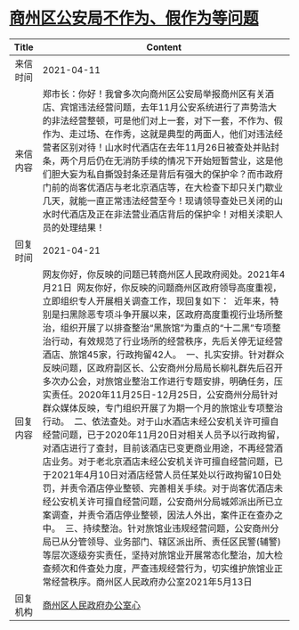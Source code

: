 # <a href="http://www.shangluo.gov.cn/zmhd/ldxxxx.jsp?urltype=leadermail.LeaderMailContentUrl&wbtreeid=1112&leadermailid=7141">商州区公安局不作为、假作为等问题</a>
| Title |                                                                                                                                                                                                                                                                                                                                            Content                                                                                                                                                                                                                                                                                                                                             |
|:-----:|------------------------------------------------------------------------------------------------------------------------------------------------------------------------------------------------------------------------------------------------------------------------------------------------------------------------------------------------------------------------------------------------------------------------------------------------------------------------------------------------------------------------------------------------------------------------------------------------------------------------------------------------------------------------------------------------|
| 来信时间  | 2021-04-11                                                                                                                                                                                                                                                                                                                                                                                                                                                                                                                                                                                                                                                                                     |
| 来信内容  | 郑市长：你好！我曾多次向商州区公安局举报商州区有关酒店、宾馆违法经营问题，去年11月公安系统进行了声势浩大的非法经营整顿，可是他们对上一套，对下一套，不作为、假作为、走过场、在作秀，这就是典型的两面人，他们对违法经营者区别对待！山水时代酒店在去年11月26日被查处并贴封条，两个月后仍在无消防手续的情况下开始短暂营业，这是他们胆大妄为私自撕毁封条还是背后有强大的保护伞？而市政府门前的尚客优酒店与老北京酒店等，在大检查下却只关门歇业几天，就能一直正常违法经营至今！现请领导查处已关闭的山水时代酒店及正在非法营业酒店背后的保护伞！对相关渎职人员的处理结果！                                                                                                                                                                                                                                                                                                                                                                                                          |
| 回复时间  | 2021-04-21                                                                                                                                                                                                                                                                                                                                                                                                                                                                                                                                                                                                                                                                                     |
| 回复内容  | 网友你好，你反映的问题已转商州区人民政府阅处。2021年4月21日  网友你好，你反映的问题商州区政府领导高度重视，立即组织专人开展相关调查工作，现回复如下：  近年来，特别是扫黑除恶专项斗争开展以来，区政府高度重视行业场所整治，组织开展了以排查整治“黑旅馆”为重点的“十二黑”专项整治行动，有效规范了行业场所的经营秩序，先后关停无证经营酒店、旅馆45家，行政拘留42人。  一、扎实安排。针对群众反映问题，区政府副区长、公安商州分局局长柳礼群先后召开多次办公会，对旅馆业整治工作进行专题安排，明确任务，压实责任。2020年11月25日-12月25日，公安商州分局针对群众媒体反映，专门组织开展了为期一个月的旅馆业专项整治行动。  二、依法查处。对于山水酒店未经公安机关许可擅自经营问题，已于2020年11月20日对相关人员予以行政拘留，对酒店进行了查封，目前该酒店已变更商业用途，不再经营酒店业务。对于老北京酒店未经公安机关许可擅自经营问题，已于2021年4月10日对酒店经营人员任某处以行政拘留10日处罚，并责令酒店停业整顿、完善相关手续。对于尚客优酒店未经公安机关许可擅自经营问题，公安商州分局城郊派出所已立案调查，并责令酒店停业整顿，因法人外出，案件正在查办之中。  三、持续整治。针对旅馆业违规经营问题，公安商州分局已从分管领导、业务部门、辖区派出所、责任区民警(辅警)等层次逐级夯实责任，坚持对旅馆业开展常态化整治，加大检查频次和件查处力度，严查违规经营行为，切实维护旅馆业正常经营秩序。商州区人民政府办公室2021年5月13日 |
| 回复机构  | <a href="../../category/agencies/商州区人民政府办公室心.md">商州区人民政府办公室心</a>                                                                                                                                                                                                                                                                                                                                                                                                                                                                                                                                                                                                                               |